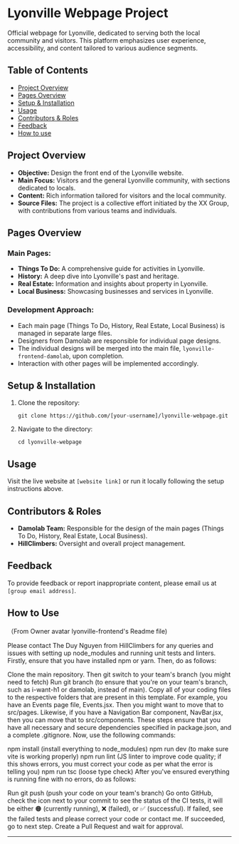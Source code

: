 # **Lyonville Webpage Project**

Official webpage for Lyonville, dedicated to serving both the local community and visitors. This platform emphasizes user experience, accessibility, and content tailored to various audience segments.

## **Table of Contents**

- [Project Overview](#project-overview)
- [Pages Overview](#pages-overview)
- [Setup & Installation](#setup--installation)
- [Usage](#usage)
- [Contributors & Roles](#contributors--roles)
- [Feedback](#feedback)
- [How to use](#how-to-use)

## **Project Overview**

- **Objective:** Design the front end of the Lyonville website.
- **Main Focus:** Visitors and the general Lyonville community, with sections dedicated to locals.
- **Content:** Rich information tailored for visitors and the local community.
- **Source Files:** The project is a collective effort initiated by the XX Group, with contributions from various teams and individuals.

## **Pages Overview**

### **Main Pages:**
- **Things To Do:** A comprehensive guide for activities in Lyonville.
- **History:** A deep dive into Lyonville's past and heritage.
- **Real Estate:** Information and insights about property in Lyonville.
- **Local Business:** Showcasing businesses and services in Lyonville.

### **Development Approach:**

- Each main page (Things To Do, History, Real Estate, Local Business) is managed in separate large files.
- Designers from Damolab are responsible for individual page designs.
- The individual designs will be merged into the main file, `lyonville-frontend-damolab`, upon completion.
- Interaction with other pages will be implemented accordingly.

## **Setup & Installation**

1. Clone the repository:
   ```
   git clone https://github.com/[your-username]/lyonville-webpage.git
   ```
2. Navigate to the directory:
   ```
   cd lyonville-webpage
   ```

## **Usage**

Visit the live website at `[website link]` or run it locally following the setup instructions above.

## **Contributors & Roles**

- **Damolab Team:** Responsible for the design of the main pages (Things To Do, History, Real Estate, Local Business).
- **HillClimbers:** Oversight and overall project management.

## **Feedback**

To provide feedback or report inappropriate content, please email us at `[group email address]`.

## **How to Use**
（From Owner avatar lyonville-frontend's Readme file)

Please contact The Duy Nguyen from HillClimbers for any queries and issues with setting up node_modules and running unit tests and linters. Firstly, ensure that you have installed npm or yarn. Then, do as follows:

Clone the main repository. Then git switch to your team's branch (you might need to fetch)
Run git branch (to ensure that you're on your team's branch, such as i-want-h1 or damolab, instead of main).
Copy all of your coding files to the respective folders that are present in this template.
For example, you have an Events page file, Events.jsx. Then you might want to move that to src/pages.
Likewise, if you have a Navigation Bar component, NavBar.jsx, then you can move that to src/components.
These steps ensure that you have all necessary and secure dependencies specified in package.json, and a complete .gitignore. Now, use the following commands:

npm install (install everything to node_modules)
npm run dev (to make sure vite is working properly)
npm run lint (JS linter to improve code quality; if this shows errors, you must correct your code as per what the error is telling you)
npm run tsc (loose type check)
After you've ensured everything is running fine with no errors, do as follows:

Run git push (push your code on your team's branch)
Go onto GitHub, check the icon next to your commit to see the status of the CI tests, it will be either 🟠 (currently running), ❌ (failed), or ✅ (successful).
If failed, see the failed tests and please correct your code or contact me.
If succeeded, go to next step.
Create a Pull Request and wait for approval.

---
